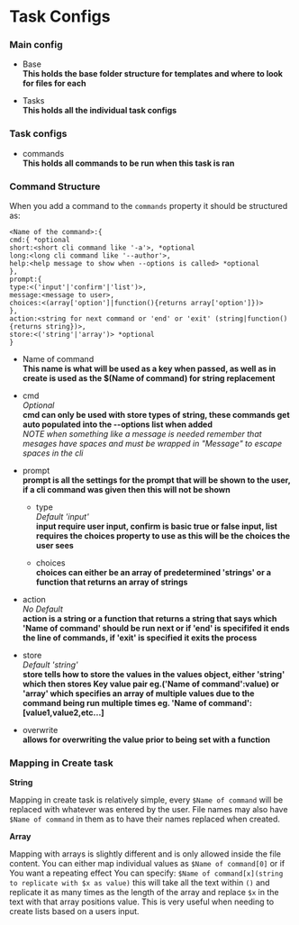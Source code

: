 # Task Configs

### Main config

 - Base<br />
 __This holds the base folder structure for templates and where to look for files for each__
 
 - Tasks<br />
 __This holds all the individual task configs__
 
### Task configs

 - commands<br />
 __This holds all commands to be run when this task is ran__
 
 
### Command Structure

When you add a command to the `commands` property it should be structured as:

`<Name of the command>:{`<br />
   `cmd:{ *optional`<br />
      `short:<short cli command like '-a'>, *optional`<br />
      `long:<long cli command like '--author'>,`<br />
      `help:<help message to show when --options is called> *optional`<br />
   `},`<br />
   `prompt:{`<br />
      `type:<('input'|'confirm'|'list')>,`<br />
      `message:<message to user>,`<br />
      `choices:<(array['option']|function(){returns array['option']})>`<br />
   `},`<br />
   `action:<string for next command or 'end' or 'exit' (string|function(){returns string})>,`<br />
   `store:<('string'|'array')> *optional`<br />
 `}`<br />
 
 - Name of command<br />
 __This name is what will be used as a key when passed, as well as in create is used as the $(Name of command) for string replacement__
 
 - cmd<br />
 *Optional*<br />
 __cmd can only be used with store types of string, these commands get auto populated into the --options list when added__<br />
 *NOTE when something like a message is needed remember that mesages have spaces and must be wrapped in "Message" to escape spaces in the cli*
 
 - prompt<br />
 __prompt is all the settings for the prompt that will be shown to the user, if a cli command was given then this will not be shown__
 
   * type<br />
   *Default 'input'*<br />
   __input require user input, confirm is basic true or false input, list requires the choices property to use as this will be the choices the user sees__
 
   * choices<br />
   __choices can either be an array of predetermined 'strings' or a function that returns an array of strings__
   
 - action<br />
 *No Default*<br />
 __action is a string or a function that returns a string that says which 'Name of command' should be run next or if 'end' is specififed it ends the line of commands, if 'exit' is specified it exits the process__
 
 - store<br />
 *Default 'string'*<br />
 __store tells how to store the values in the values object, either 'string' which then stores Key value pair eg.('Name of command':value) or 'array' which specifies an array of multiple values due to the command being run multiple times eg. 'Name of command':[value1,value2,etc...]__
 
 - overwrite<br />
 __allows for overwriting the value prior to being set with a function__
 
 ### Mapping in Create task
 
 __String__
 
 Mapping in create task is relatively simple, every `$Name of command` will be replaced with whatever was entered by the user. File names may also have `$Name of command` in them as to have their names replaced when created.
 
 __Array__
 
 Mapping with arrays is slightly different and is only allowed inside the file content. You can either map individual values as `$Name of command[0]` or if You want a repeating effect You can specify: `$Name of command[x](string to replicate with $x as value)` this will take all the text within `()` and replicate it as many times as the length of the array and replace `$x` in the text with that array positions value. This is very useful when needing to create lists based on a users input.
 